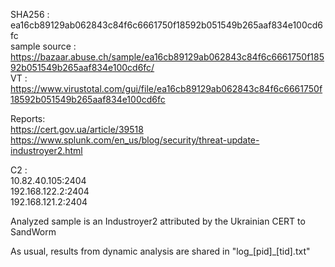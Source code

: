 SHA256 : ea16cb89129ab062843c84f6c6661750f18592b051549b265aaf834e100cd6fc  
sample source : https://bazaar.abuse.ch/sample/ea16cb89129ab062843c84f6c6661750f18592b051549b265aaf834e100cd6fc/  
VT : https://www.virustotal.com/gui/file/ea16cb89129ab062843c84f6c6661750f18592b051549b265aaf834e100cd6fc  

Reports:  
https://cert.gov.ua/article/39518  
https://www.splunk.com/en_us/blog/security/threat-update-industroyer2.html  

C2 :  
10.82.40.105:2404  
192.168.122.2:2404  
192.168.121.2:2404  

Analyzed sample is an Industroyer2 attributed by the Ukrainian CERT to SandWorm  

As usual, results from dynamic analysis are shared in "log_[pid]_[tid].txt"  
